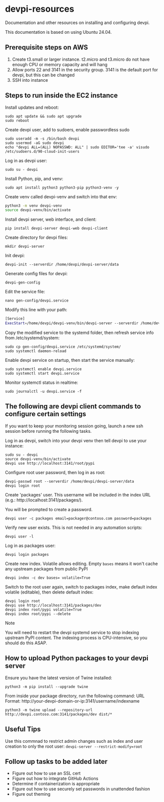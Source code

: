 # devpi-resources

Documentation and other resources on installing and configuring devpi.

This documentation is based on using Ubuntu 24.04. 

## Prerequisite steps on AWS

1. Create t3.small or larger instance. t2.micro and t3.micro do not have enough CPU or memory capacity and will hang
2. Allow ports 22 and 3141 in the security group. 3141 is the default port for devpi, but this can be changed
3. SSH into instance

## Steps to run inside the EC2 instance

Install updates and reboot:

```shell
sudo apt update && sudo apt upgrade
sudo reboot
```

Create devpi user, add to sudoers, enable passwordless sudo

```shell
sudo useradd -m -s /bin/bash devpi
sudo usermod -aG sudo devpi
echo "devpi ALL=(ALL) NOPASSWD: ALL" | sudo EDITOR='tee -a' visudo /etc/sudoers.d/90-cloud-init-users
```

Log in as devpi user:

`sudo su - devpi`

Install Python, pip, and venv:

`sudo apt install python3 python3-pip python3-venv -y`

Create venv called devpi-venv and switch into that env:

```sh
python3 -m venv devpi-venv
source devpi-venv/bin/activate
```

Install devpi server, web interface, and client:

`pip install devpi-server devpi-web devpi-client`

Create directory for devpi files:

`mkdir devpi-server`

Init devpi:

`devpi-init --serverdir /home/devpi/devpi-server/data`

Generate config files for devpi:

`devpi-gen-config`

Edit the service file:

`nano gen-config/devpi.service`

Modify this line with your path:

```sh
[Service]
ExecStart=/home/devpi/devpi-venv/bin/devpi-server --serverdir /home/devpi/devpi-server/data --host 0.0.0.0 --port 3141
```

Copy the modified service to the systemd folder, then refresh service info from /etc/systemd/system:

```shell
sudo cp gen-config/devpi.service /etc/systemd/system/
sudo systemctl daemon-reload
```

Enable devpi service on startup, then start the service manually:

```shell
sudo systemctl enable devpi.service
sudo systemctl start devpi.service
```

Monitor systemctl status in realtime:

`sudo journalctl -u devpi.service -f`

## The following are devpi client commands to configure certain settings

If you want to keep your monitoring session going, launch a new ssh session before running the following tasks.

Log in as devpi, switch into your devpi venv then tell devpi to use your instance:

```shell
sudo su - devpi
source devpi-venv/bin/activate
devpi use http://localhost:3141/root/pypi
```

Configure root user password, then log in as root:

```shell
devpi-passwd root --serverdir /home/devpi/devpi-server/data
devpi login root
```

Create 'packages' user. This username will be included in the index URL (e.g.: http://localhost:3141/packages/).

You will be prompted to create a password.

`devpi user -c packages email=packager@contoso.com password=packages`

Verify new user exists. This is not needed in any automation scripts:

`devpi user -l`

Log in as packages user:

`devpi login packages`

Create new index. Volatile allows editing. Empty `bases` means
it won't cache any upstream packages from public PyPI

`devpi index -c dev bases= volatile=True`

Switch to the root user again, switch to packages index, make default index volatile (editable), then delete default index:

```shell
devpi login root
devpi use http://localhost:3141/packages/dev
devpi index root/pypi volatile=True
devpi index root/pypi --delete
```

>[!NOTE]
>You will need to restart the devpi systemd service to stop indexing upstream PyPI content. The indexing process is CPU-intensive, so you should do this ASAP.

## How to upload Python packages to your devpi server

Ensure you have the latest version of Twine installed:

`python3 -m pip install --upgrade twine`

From inside your package directory, run the following command:
URL Format: http://your-devpi-domain-or-ip:3141/username/indexname 

`python3 -m twine upload --repository-url http://devpi.contoso.com:3141/packages/dev dist/*`

## Useful Tips
Use this commnad to restrict admin changes such as index and user creation to only the root user:
`devpi-server --restrict-modify=root`

## Follow up tasks to be added later

- Figure out how to use an SSL cert
- Figure out how to integrate GitHub Actions
- Determine if containerization is appropriate
- Figure out how to use securely set passwords in unattended fashion
- Figure out theming
